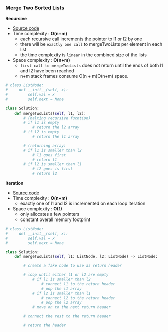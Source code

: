 ### Merge Two Sorted Lists

**Recursive**
- [Source code](source/recursive.py)
- Time complexity : **O(n+m)** 
    - each recursive call increments the pointer to l1 or l2 by one
    - there will be `exactly one call` to mergeTwoLists per element in each list 
    - the time complexity is `linear` in the combined size of the lists
- Space complexity : **O(n+m)**
    - `first call to mergeTwoLists` does not return until the ends of both l1 and l2 have been reached
    - n+m stack frames consume O(n + m)O(n+m) space.
    
```python 
# class ListNode:
#     def __init__(self, x):
#         self.val = x
#         self.next = None

class Solution:
    def mergeTwoLists(self, l1, l2):
        # (halting recursive fucntion)
        # if l1 is empty
            # return the l2 array
        # if l2 is empty
            # return the l1 array

        # (returning array)
        # if l1 is smaller than l2
            # l1 goes first
            # return l1 
        # if l2 is smaller than l1
            # l2 goes is first
            # return l2
```

**Iteration**
- [Source code](source/iteration.py)
- Time complexity : **O(n+m)**
    - exactly one of l1 and l2 is incremented on each loop iteration
- Space complexity : **O(1)**
    - only allocates a few pointers
    - constant overall memory footprint

```python
# class ListNode:
#     def __init__(self, x):
#         self.val = x
#         self.next = None

class Solution:
    def mergeTwoLists(self, l1: ListNode, l2: ListNode) -> ListNode:

        # create a fake node to use as return header

        # loop until either l1 or l2 are empty
            # if l1 is smaller than l2
                # connect l1 to the return header
                # pop the l1 array
            # if l2 is smaller than l1
                # connect l2 to the return header
                # pop the l2 array
            # move on to the next return header

        # connect the rest to the return header

        # return the header
```

